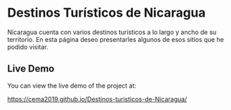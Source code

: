 # Destinos Turísticos de Nicaragua

Nicaragua cuenta con varios destinos turísticos a lo largo y ancho de su territorio. En esta página deseo presentarles algunos de esos sitios que he podido visitar.

## Live Demo

You can view the live demo of the project at:

https://cema2019.github.io/Destinos-turisticos-de-Nicaragua/
